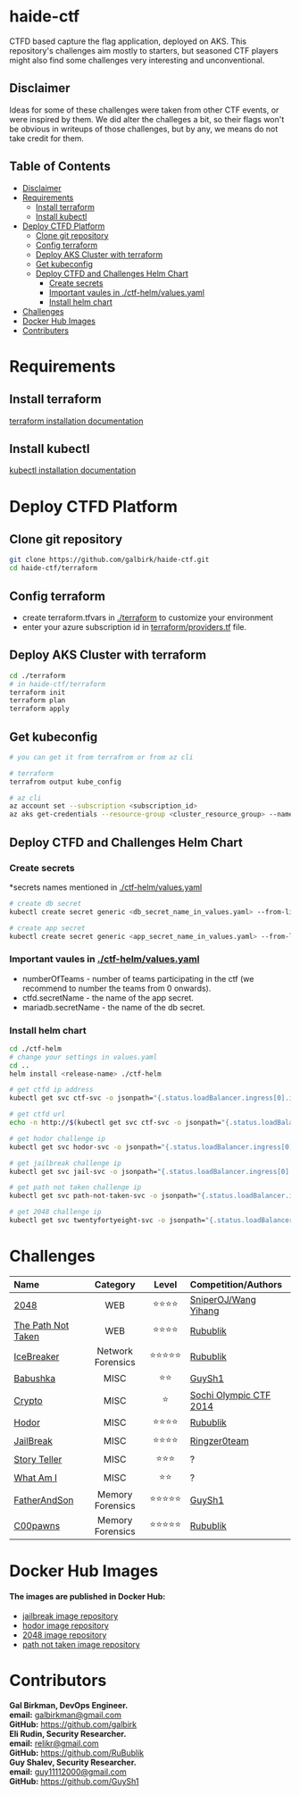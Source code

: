 # haide-ctf
CTFD based capture the flag application, deployed on AKS. This repository's challenges aim mostly to starters, but seasoned CTF players might also find some challenges very interesting and unconventional.

## Disclaimer
Ideas for some of these challenges were taken from other CTF events, or were inspired by them. We did alter the challeges a bit, so their flags won't be obvious in writeups of those challenges, but by any, we means do not take credit for them.  

## Table of Contents
- [Disclaimer](#disclaimer)
- [Requirements](#requirements)
  * [Install terraform](#Install-terraform)
  * [Install kubectl](#install-kubectl)
- [Deploy CTFD Platform](#deploy-ctfd-platform)
  * [Clone git repository](#clone-git-repository)
  * [Config terraform](#config-terraform)
  * [Deploy AKS Cluster with terraform](#deploy-aks-cluster-with-terraform)
  * [Get kubeconfig](#get-kubeconfig)
  * [Deploy CTFD and Challenges Helm Chart](#deploy-ctfd-and-challenges-helm-chart)
    * [Create secrets](#create-secrets)
    * [Important vaules in ./ctf-helm/values.yaml](#important-vaules-in-ctf-helmvaluesyamlctf-helmvaluesyaml)
    * [Install helm chart](#install-helm-chart)
- [Challenges](#challenges)
- [Docker Hub Images](#docker-Hub-Images)
- [Contributers](#contributers)

# Requirements
## Install terraform
[terraform installation documentation](https://learn.hashicorp.com/tutorials/terraform/install-cli)<br>
## Install kubectl
[kubectl installation documentation](https://kubernetes.io/docs/tasks/tools/)<br>
# Deploy CTFD Platform

## Clone git repository
```bash
git clone https://github.com/galbirk/haide-ctf.git
cd haide-ctf/terraform
```
## Config terraform
- create terraform.tfvars in [./terraform](./terrafrom) to customize your environment
- enter your azure subscription id in [terraform/providers.tf](./terraform/providers.tf) file.
## Deploy AKS Cluster with terraform
```bash
cd ./terraform
# in haide-ctf/terraform
terraform init
terraform plan 
terraform apply
```
## Get kubeconfig
```bash
# you can get it from terrafrom or from az cli

# terraform
terrafrom output kube_config

# az cli
az account set --subscription <subscription_id>
az aks get-credentials --resource-group <cluster_resource_group> --name <cluster_name>
```
## Deploy CTFD and Challenges Helm Chart
### Create secrets
*secrets names mentioned in [./ctf-helm/values.yaml](./ctf-helm/values.yaml)
```bash
# create db secret
kubectl create secret generic <db_secret_name_in_values.yaml> --from-literal=MYSQL_DATABASE=<db_name> --from-literal=MYSQL_PASSWORD=<db_password> --from-literal=MYSQL_ROOT_PASSWORD=<root_password> --from-literal=MYSQL_USER=<db_username> --dry-run=client -o json > ./ctf-helm/db-secret.yaml

# create app secret
kubectl create secret generic <app_secret_name_in_values.yaml> --from-literal=dbURL=mysql+pymysql://<db_username>:<db_password>@<db_service_name>/ctfd --dry-run=client -o json > ./ctf-helm/app-secret.yaml
```
### Important vaules in [./ctf-helm/values.yaml](./ctf-helm/values.yaml)
* numberOfTeams - number of teams participating in the ctf (we recommend to number the teams from 0 onwards).
* ctfd.secretName - the name of the app secret.
* mariadb.secretName - the name of the db secret.
### Install helm chart
```bash
cd ./ctf-helm
# change your settings in values.yaml
cd ..
helm install <release-name> ./ctf-helm

# get ctfd ip address
kubectl get svc ctf-svc -o jsonpath="{.status.loadBalancer.ingress[0].ip}"

# get ctfd url
echo -n http://$(kubectl get svc ctf-svc -o jsonpath="{.status.loadBalancer.ingress[0].ip}")

# get hodor challenge ip
kubectl get svc hodor-svc -o jsonpath="{.status.loadBalancer.ingress[0].ip}"

# get jailbreak challenge ip
kubectl get svc jail-svc -o jsonpath="{.status.loadBalancer.ingress[0].ip}"

# get path not taken challenge ip
kubectl get svc path-not-taken-svc -o jsonpath="{.status.loadBalancer.ingress[0].ip}"

# get 2048 challenge ip
kubectl get svc twentyfortyeight-svc -o jsonpath="{.status.loadBalancer.ingress[0].ip}"
```

# Challenges
| Name | Category | Level | Competition/Authors |
| :--- | :---: | :---: | :--- |
| [2048](./2048/) | WEB | :star::star::star::star: | [SniperOJ/Wang Yihang](https://github.com/SniperOJ/Jeopardy-Challenges/tree/master/web#2048) |
| [The Path Not Taken](./the-path-not-taken/)  | WEB | :star::star::star::star: | [Rubublik](https://github.com/RuBublik) |
| [IceBreaker](./icebreaker/) | Network Forensics | :star::star::star::star::star: | [Rubublik](https://github.com/RuBublik) | 
| [Babushka](./babushka/) | MISC | :star::star: | [GuySh1](https://github.com/Guysh1) |
| [Crypto](./Crypto/) | MISC | :star: | [Sochi Olympic CTF 2014](https://github.com/ctfs/write-ups-2014/tree/master/olympic-ctf-2014/crypting) | 
| [Hodor](./Hodor/) | MISC | :star::star::star::star: | [Rubublik](https://github.com/RuBublik) |
| [JailBreak](./jailbreak/) | MISC | :star::star::star::star: | [Ringzer0team](https://github.com/SniperOJ/Jeopardy-Challenges/tree/master/misc#bash-jail) |
| [Story Teller](./Storyteller/) | MISC | :star::star::star: | ? |
| [What Am I](./WhatAmI/) | MISC | :star::star: | ? |
| [FatherAndSon](./FatherAndSon/) | Memory Forensics | :star::star::star::star::star: | [GuySh1](https://github.com/Guysh1) |
| [C00pawns](./C00pawns/) | Memory Forensics | :star::star::star::star::star: | [Rubublik](https://github.com/RuBublik) |


# Docker Hub Images
#### The images are published in Docker Hub:
* [jailbreak image repository](https://hub.docker.com/repository/docker/galbirk/jail)
* [hodor image repository](https://hub.docker.com/repository/docker/galbirk/hodor)
* [2048 image repository](https://hub.docker.com/repository/docker/galbirk/twentyfortyeight)
* [path not taken image repository](https://hub.docker.com/repository/docker/galbirk/path)

# Contributors

<b>Gal Birkman, DevOps Engineer.</b><br>
<b>email:</b> galbirkman@gmail.com<br>
<b>GitHub:</b> https://github.com/galbirk
<br>
<b>Eli Rudin, Security Researcher.</b><br>
<b>email:</b> relikr@gmail.com<br>
<b>GitHub:</b> https://github.com/RuBublik
<br>
<b>Guy Shalev, Security Researcher.</b><br>
<b>email:</b> guy11112000@gmail.com<br>
<b>GitHub:</b> https://github.com/GuySh1

